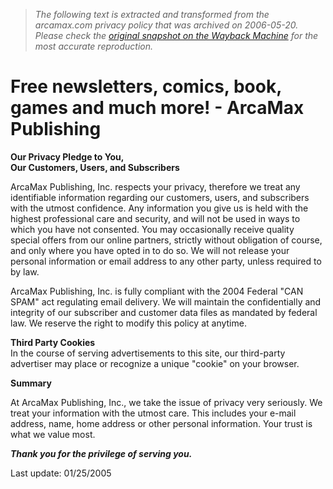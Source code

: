> *The following text is extracted and transformed from the arcamax.com privacy policy that was archived on 2006-05-20. Please check the [original snapshot on the Wayback Machine](https://web.archive.org/web/20060520030456id_/http%3A//www.arcamax.com/news/page/1000/privacy) for the most accurate reproduction.*

# Free newsletters, comics, book, games and much more! - ArcaMax Publishing

**Our Privacy Pledge to You,    
Our Customers, Users, and Subscribers**

ArcaMax Publishing, Inc. respects your privacy, therefore we treat any identifiable information regarding our customers, users, and subscribers with the utmost confidence. Any information you give us is held with the highest professional care and security, and will not be used in ways to which you have not consented. You may occasionally receive quality special offers from our online partners, strictly without obligation of course, and only where you have opted in to do so. We will not release your personal information or email address to any other party, unless required to by law. 

ArcaMax Publishing, Inc. is fully compliant with the 2004 Federal "CAN SPAM" act regulating email delivery. We will maintain the confidentially and integrity of our subscriber and customer data files as mandated by federal law. We reserve the right to modify this policy at anytime. 

**Third Party Cookies**  
In the course of serving advertisements to this site, our third-party advertiser may place or recognize a unique "cookie" on your browser. 

**Summary**

At ArcaMax Publishing, Inc., we take the issue of privacy very seriously. We treat your information with the utmost care. This includes your e-mail address, name, home address or other personal information. Your trust is what we value most. 

**_Thank you for the privilege of serving you._**

Last update: 01/25/2005
